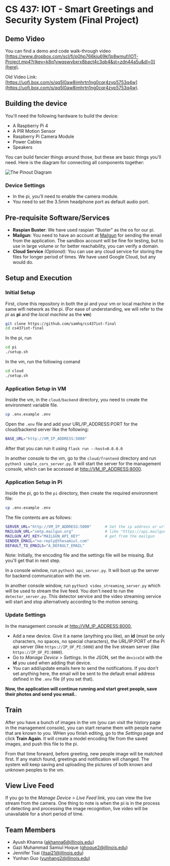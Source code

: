 # CS 437: IOT - Smart Greetings and Security System (Final Project)

## Demo Video

You can find a demo and code walk-through video [https://www.dropbox.com/scl/fi/p0hp766kiu69kl1p8wmuf/IOT-Project.mp4?rlkey=k8q1ywqswvbxrx8bact4c3qb4&st=zdn44a5u&dl=0](here).

Old Video Link: [https://uofi.box.com/s/qq5l0aw8imhrtn1ng0cqr4zyp5753q4w](https://uofi.box.com/s/qq5l0aw8imhrtn1ng0cqr4zyp5753q4w).


## Building the device

You'll need the following hardware to build the device:

- A Raspberry Pi 4
- A PIR Motion Sensor
- Raspberry Pi Camera Module
- Power Cables
- Speakers

You can build fancier things around those, but these are basic things you'll need. Here is the diagram for connecting
all components together:

![The Pinout Diagram](diagram.png "Pinout Diagram")

### Device Settings

- In the pi, you'll need to enable the camera module.
- You need to set the 3.5mm headphone port as default audio port. 

## Pre-requisite Software/Services

- **Raspian Buster**: We have used raspian "Buster" as the os for our pi.
- **Mailgun**: You need to have an account at [Mailgun](https://mailgun.com) for sending the email from the application. The sandbox account will be fine for testing, but to use in large volume or for better reachability, you can verify a domain.
- **Cloud Service** *(Optional)*: You can use any cloud service for storing the files for longer period of times. We have used Google Cloud, but any would do.

## Setup and Execution

### Initial Setup

First, clone this repository in both the pi and your vm or local machine in the same wifi network as the pi. (For ease of understanding, we will refer to the *pi* as **pi** and the *local machine* as the **vm**)

```bash
git clone https://github.com/samhq/cs437iot-final
cd cs437iot-final
```

In the pi, run

```bash
cd pi
./setup.sh
```

In the vm, run the following comand

```bash
cd cloud
./setup.sh
```

### Application Setup in VM

Inside the vm, in the `cloud/backend` directory, you need to create the environment variable file.

```bash
cp .env.example .env
```

Open the `.env` file and add your URL/IP_ADDRESS:PORT for the cloud/backend server like the following:

```bash
BASE_URL="http://VM_IP_ADDRESS:5000"
```

After that you can run it using `flask run --host=0.0.0.0`

In another console to the vm, go to the `cloud/frontend` directory and run `python3 simple_cors_server.py`. It will start the server for the management console, which can be accessed at [http://VM_IP_ADDRESS:8000](http://VM_IP_ADDRESS:8000).

### Application Setup in Pi

Inside the pi, go to the `pi` directory, then create the required environment file:

```bash
cp .env.example .env
```

The file contents are as follows:

```bash
SERVER_URL="http://VM_IP_ADDRESS:5000"      # Set the ip address or url of vm api server                 
MAILGUN_URL="smtp.mailgun.org"              # like "https://api.mailgun.net/v3/YOUR_DOMAIN_NAME/messages"
MAILGUN_API_KEY="MAILGUN_API_KEY"           # get from the mailgun
SENDER_EMAIL="no-reply@thesamiul.com"
DEFAULT_TO_EMAILS="A_DEFAULT_EMAIL"
```

Note: Initially, the encoding file and the settings file will be missing. But you'll get that in next step.

In a console window, run `python3 api_server.py`. It will boot up the server for backend communication with the vm.

In another console window, run `python3 video_streaming_server.py` which will be used to stream the live feed. You don't need to run the `detector_server.py`. This detector service and the video streaming service will start and stop alternatively according to the motion sensing.

### Update Settings

In the management console at [http://VM_IP_ADDRESS:8000](http://VM_IP_ADDRESS:8000), 

- Add a new device. Give it a name (anything you like), an **id** (must be only characters, no spaces, no special characters), the URL/IP:PORT of the Pi api server (like `https://IP_OF_PI:5000`) and the live stream server (like `https://IP_OF_PI:8000`).
- Go to *Manage Device* > *Settings*. In the JSON, set the `deviceId` with the **id** you used when adding that device.
- You can add/update emails here to send the notifications. If you don't set anything here, the email will be sent to the default email address defined in the `.env` file (if you set that).

**Now, the application will continue running and start greet people, save their photos and send you email.**.

## Train

After you have a bunch of images in the vm (you can visit the history page in the management console), you can start rename them with people name that are known to you. WHen you finish editing, go to the *Settings* page and click **Train Again**. It will create a model encoding file from the saved images, and push this file to the pi. 

From that time forward, before greeting, new people image will be matched first. If any match found, greetings and notification will changed. The system will keep saving and uploading the pictures of both known and unknown peoples to the vm.

## View Live Feed

If you go to the *Manage Device* > *Live Feed* link, you can view the live stream from the camera. One thing to note is when the pi is in the process of detecting and processing the image recognition, live video will be unavailable for a short period of time.

## Team Members

- Ayush Khanna (<akhanna6@illinois.edu>)
- Gazi Muhammad Samiul Hoque (<ghoque2@illinois.edu>)
- Jennifer Tsai (<jtsai21@illinois.edu>)
- Yunhan Guo (<yunhang2@illinois.edu>)
